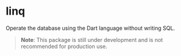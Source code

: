 # linq

Operate the database using the Dart language without writing SQL.

> **Note**: This package is still under development and is not recommended for production use.